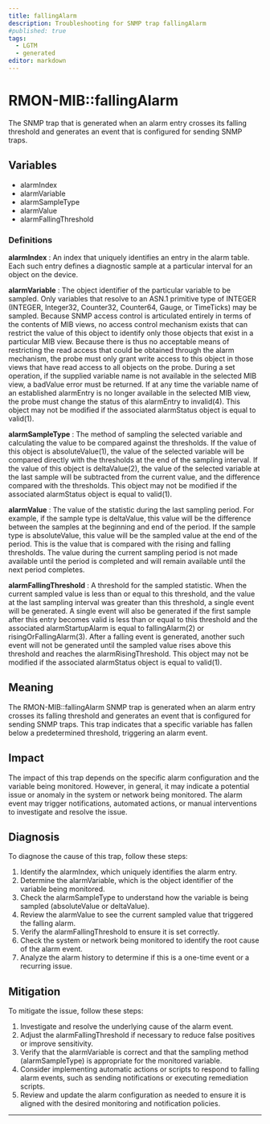 ```yaml
---
title: fallingAlarm
description: Troubleshooting for SNMP trap fallingAlarm
#published: true
tags:
  - LGTM
  - generated
editor: markdown
---
```


# RMON-MIB::fallingAlarm 

The SNMP trap that is generated when an alarm
entry crosses its falling threshold and generates
an event that is configured for sending SNMP
traps. 


## Variables


  - alarmIndex
  - alarmVariable
  - alarmSampleType
  - alarmValue
  - alarmFallingThreshold 

### Definitions 


**alarmIndex** 
: An index that uniquely identifies an entry in the
alarm table.  Each such entry defines a
diagnostic sample at a particular interval
for an object on the device. 

**alarmVariable** 
: The object identifier of the particular variable to be
sampled.  Only variables that resolve to an ASN.1 primitive
type of INTEGER (INTEGER, Integer32, Counter32, Counter64,
Gauge, or TimeTicks) may be sampled.
Because SNMP access control is articulated entirely
in terms of the contents of MIB views, no access
control mechanism exists that can restrict the value of
this object to identify only those objects that exist
in a particular MIB view.  Because there is thus no
acceptable means of restricting the read access that
could be obtained through the alarm mechanism, the
probe must only grant write access to this object in
those views that have read access to all objects on
the probe.
During a set operation, if the supplied variable name is
not available in the selected MIB view, a badValue error
must be returned.  If at any time the variable name of
an established alarmEntry is no longer available in the
selected MIB view, the probe must change the status of
this alarmEntry to invalid(4).
This object may not be modified if the associated
alarmStatus object is equal to valid(1). 

**alarmSampleType** 
: The method of sampling the selected variable and
calculating the value to be compared against the
thresholds.  If the value of this object is
absoluteValue(1), the value of the selected variable
will be compared directly with the thresholds at the
end of the sampling interval.  If the value of this
object is deltaValue(2), the value of the selected
variable at the last sample will be subtracted from
the current value, and the difference compared with
the thresholds.
This object may not be modified if the associated
alarmStatus object is equal to valid(1). 

**alarmValue** 
: The value of the statistic during the last sampling
period.  For example, if the sample type is deltaValue,
this value will be the difference between the samples
at the beginning and end of the period.  If the sample
type is absoluteValue, this value will be the sampled
value at the end of the period.
This is the value that is compared with the rising and
falling thresholds.
The value during the current sampling period is not
made available until the period is completed and will
remain available until the next period completes. 

**alarmFallingThreshold** 
: A threshold for the sampled statistic.  When the current
sampled value is less than or equal to this threshold,
and the value at the last sampling interval was greater than
this threshold, a single event will be generated.
A single event will also be generated if the first
sample after this entry becomes valid is less than or
equal to this threshold and the associated
alarmStartupAlarm is equal to fallingAlarm(2) or
risingOrFallingAlarm(3).
After a falling event is generated, another such event
will not be generated until the sampled value
rises above this threshold and reaches the
alarmRisingThreshold.
This object may not be modified if the associated
alarmStatus object is equal to valid(1). 


## Meaning

The RMON-MIB::fallingAlarm SNMP trap is generated when an alarm entry crosses its falling threshold and generates an event that is configured for sending SNMP traps. This trap indicates that a specific variable has fallen below a predetermined threshold, triggering an alarm event.

## Impact

The impact of this trap depends on the specific alarm configuration and the variable being monitored. However, in general, it may indicate a potential issue or anomaly in the system or network being monitored. The alarm event may trigger notifications, automated actions, or manual interventions to investigate and resolve the issue.

## Diagnosis

To diagnose the cause of this trap, follow these steps:

1. Identify the alarmIndex, which uniquely identifies the alarm entry.
2. Determine the alarmVariable, which is the object identifier of the variable being monitored.
3. Check the alarmSampleType to understand how the variable is being sampled (absoluteValue or deltaValue).
4. Review the alarmValue to see the current sampled value that triggered the falling alarm.
5. Verify the alarmFallingThreshold to ensure it is set correctly.
6. Check the system or network being monitored to identify the root cause of the alarm event.
7. Analyze the alarm history to determine if this is a one-time event or a recurring issue.

## Mitigation

To mitigate the issue, follow these steps:

1. Investigate and resolve the underlying cause of the alarm event.
2. Adjust the alarmFallingThreshold if necessary to reduce false positives or improve sensitivity.
3. Verify that the alarmVariable is correct and that the sampling method (alarmSampleType) is appropriate for the monitored variable.
4. Consider implementing automatic actions or scripts to respond to falling alarm events, such as sending notifications or executing remediation scripts.
5. Review and update the alarm configuration as needed to ensure it is aligned with the desired monitoring and notification policies.
---





